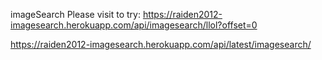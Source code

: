 imageSearch
Please visit to try: 
https://raiden2012-imagesearch.herokuapp.com/api/imagesearch/llol?offset=0

https://raiden2012-imagesearch.herokuapp.com/api/latest/imagesearch/